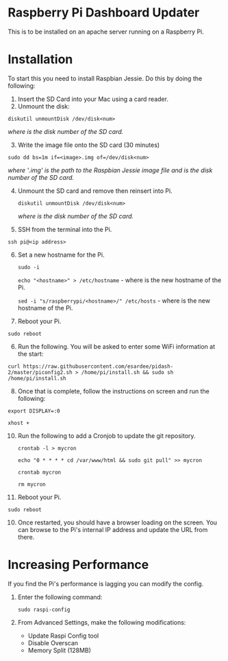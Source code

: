 # Raspberry Pi Dashboard Updater
This is to be installed on an apache server running on a Raspberry Pi.

# Installation
To start this you need to install Raspbian Jessie. Do this by doing the following:

1. Insert the SD Card into your Mac using a card reader.
2. Unmount the disk:

  `diskutil unmountDisk /dev/disk<num>`

  *where <num> is the disk number of the SD card.*

3. Write the image file onto the SD card (30 minutes)

  `sudo dd bs=1m if=<image>.img of=/dev/disk<num>`

  *where '<image>.img' is the path to the Raspbian Jessie image file and <num> is the disk number of the SD card.*

4. Unmount the SD card and remove then reinsert into Pi.

	`diskutil unmountDisk /dev/disk<num>`

	*where <num> is the disk number of the SD card.*

5. SSH from the terminal into the Pi.

  `ssh pi@<ip address>`

6. Set a new hostname for the Pi.

	`sudo -i`

	`echo "<hostname>" > /etc/hostname` - where <hostname> is the new hostname of the Pi.

	`sed -i "s/raspberrypi/<hostname>/" /etc/hosts` - where <hostname> is the new hostname of the Pi.

9. Reboot your Pi.

  `sudo reboot`

6. Run the following. You will be asked to enter some WiFi information at the start:  

  `curl https://raw.githubusercontent.com/esardee/pidash-2/master/piconfig2.sh > /home/pi/install.sh && sudo sh /home/pi/install.sh`

8. Once that is complete, follow the instructions on screen and run the following:

  `export DISPLAY=:0`

  `xhost +`

10. Run the following to add a Cronjob to update the git repository.

	`crontab -l > mycron`

	`echo "0 * * * * cd /var/www/html && sudo git pull" >> mycron`

	`crontab mycron`

	`rm mycron`

9. Reboot your Pi.

  `sudo reboot`

10. Once restarted, you should have a browser loading on the screen. You can browse to the Pi's internal IP address and update the URL from there.

# Increasing Performance
If you find the Pi's performance is lagging you can modify the config.

1. Enter the following command:

	`sudo raspi-config`

2. From Advanced Settings, make the following modifications:
	* Update Raspi Config tool
	* Disable Overscan
	* Memory Split (128MB)
